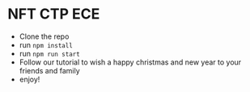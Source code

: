 # NFT CTP ECE

- Clone the repo
- run `npm install`
- run `npm run start`
- Follow our tutorial to wish a happy christmas and new year to your friends and family 
- enjoy!
